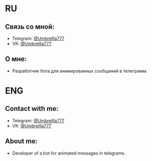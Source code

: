 
# RU<br/>
## Связь со мной: <br/>
* Telegram: [@Umbrellla777](https://t.me/Umbrellla777) <br/>
* VK:       [@Umbrellla777](https://vk.com/umbrellla777) <br/>
## О мне: <br/>
* Разработчик бота для анимированных сообщений в телеграмм. <br/>
# ENG <br/>
## Contact with me: <br/>
* Telegram: [@Umbrellla777](https://t.me/Umbrellla777) <br/>
* VK:       [@Umbrellla777](https://vk.com/umbrellla777) <br/>
## About me: <br/>
* Developer of a bot for animated messages in telegrams. <br/>
